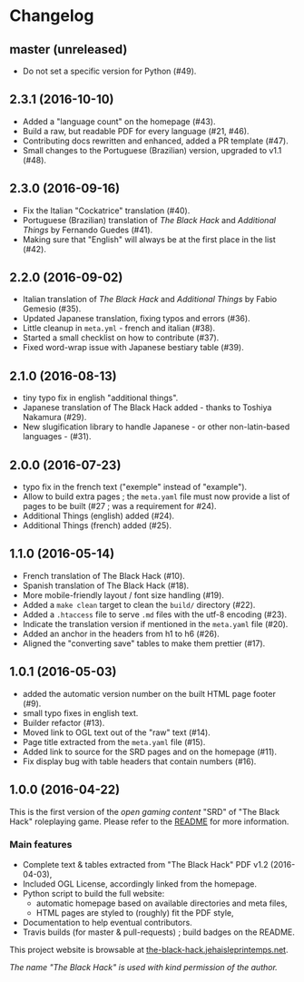 # Changelog

## master (unreleased)

* Do not set a specific version for Python (#49).

## 2.3.1 (2016-10-10)

* Added a "language count" on the homepage (#43).
* Build a raw, but readable PDF for every language (#21, #46).
* Contributing docs rewritten and enhanced, added a PR template (#47).
* Small changes to the Portuguese (Brazilian) version, upgraded to v1.1 (#48).

## 2.3.0 (2016-09-16)

* Fix the Italian "Cockatrice" translation (#40).
* Portuguese (Brazilian) translation of *The Black Hack* and *Additional Things* by Fernando Guedes (#41).
* Making sure that "English" will always be at the first place in the list (#42).

## 2.2.0 (2016-09-02)

* Italian translation of *The Black Hack* and *Additional Things* by Fabio Gemesio (#35).
* Updated Japanese translation, fixing typos and errors (#36).
* Little cleanup in `meta.yml` - french and italian (#38).
* Started a small checklist on how to contribute (#37).
* Fixed word-wrap issue with Japanese bestiary table (#39).

## 2.1.0 (2016-08-13)

* tiny typo fix in english "additional things".
* Japanese translation of The Black Hack added - thanks to Toshiya Nakamura (#29).
* New slugification library to handle Japanese - or other non-latin-based languages - (#31).

## 2.0.0 (2016-07-23)

* typo fix in the french text ("exemple" instead of "example").
* Allow to build extra pages ; the `meta.yaml` file must now provide a list of pages to be built (#27 ; was a requirement for #24).
* Additional Things (english) added (#24).
* Additional Things (french) added (#25).

## 1.1.0 (2016-05-14)

* French translation of The Black Hack (#10).
* Spanish translation of The Black Hack (#18).
* More mobile-friendly layout / font size handling (#19).
* Added a `make clean` target to clean the `build/` directory (#22).
* Added a `.htaccess` file to serve `.md` files with the utf-8 encoding (#23).
* Indicate the translation version if mentioned in the `meta.yaml` file (#20).
* Added an anchor in the headers from h1 to h6 (#26).
* Aligned the "converting save" tables to make them prettier (#17).

## 1.0.1 (2016-05-03)

* added the automatic version number on the built HTML page footer (#9).
* small typo fixes in english text.
* Builder refactor (#13).
* Moved link to OGL text out of the "raw" text (#14).
* Page title extracted from the ``meta.yaml`` file (#15).
* Added link to source for the SRD pages and on the homepage (#11).
* Fix display bug with table headers that contain numbers (#16).

## 1.0.0 (2016-04-22)

This is the first version of the *open gaming content* "SRD" of "The Black Hack" roleplaying game. Please refer to the [README](README.md) for more information.

### Main features

* Complete text & tables extracted from "The Black Hack" PDF v1.2 (2016-04-03),
* Included OGL License, accordingly linked from the homepage.
* Python script to build the full website:
  * automatic homepage based on available directories and meta files,
  * HTML pages are styled to (roughly) fit the PDF style,
* Documentation to help eventual contributors.
* Travis builds (for master & pull-requests) ; build badges on the README.

This project website is browsable at [the-black-hack.jehaisleprintemps.net](http://the-black-hack.jehaisleprintemps.net/).

*The name "The Black Hack" is used with kind permission of the author.*
